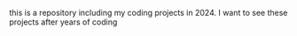 this is a repository including my coding projects in 2024.
I want to see these projects after years of coding
